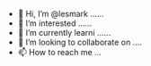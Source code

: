 - 👋 Hi, I’m @lesmark ......
- 👀 I’m interested ......
- 🌱 I’m currently learni ......
- 💞️ I’m looking to collaborate on ....
- 📫 How to reach me ...

<!---
lesmark/lesmark is a ✨ special ✨ repository because its `README.md` (this file) appears on your GitHub profile.
You can click the Preview link to take a look at your changes.
--->
